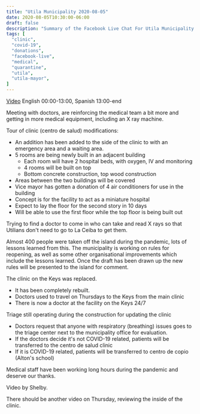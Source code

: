 ```yaml
---
title: "Utila Municipality 2020-08-05"
date: 2020-08-05T10:30:00-06:00
draft: false
description: "Summary of the Facebook Live Chat For Utila Municipality at 2020-08-05 10:30"
tags: [
  "clinic",
  "covid-19",
  "donations",
  "facebook-live",
  "medical",
  "quarantine",
  "utila",
  "utila-mayor",
]
---
```


[Video](https://www.facebook.com/328195770717532/videos/1587993934712415/)
English 00:00-13:00, Spanish 13:00-end

Meeting with doctors, are reinforcing the medical team a bit more and getting
in more medical equipment, including an X ray machine.

Tour of clinic (centro de salud) modifications:
* An addition has been added to the side of the clinic to with an emergency
  area and a waiting area.
* 5 rooms are being newly built in an adjacent building
  * Each room will have 2 hospital beds, with oxygen, IV and monitoring
  * 4 rooms will be built on top
  * Bottom concrete construction, top wood construction
* Areas between the two buildings will be covered
* Vice mayor has gotten a donation of 4 air conditioners for use in the
  building
* Concept is for the facility to act as a miniature hospital
* Expect to lay the floor for the second story in 10 days
* Will be able to use the first floor while the top floor is being built out

Trying to find a doctor to come in who can take and read X rays so that
Utilians don't need to go to La Ceiba to get them.

Almost 400 people were taken off the island during the pandemic, lots of
lessons learned from this. The municipality is working on rules for reopening,
as well as some other organisational improvements which include the lessons
learned. Once the draft has been drawn up the new rules will be presented to
the island for comment.

The clinic on the Keys was replaced.
* It has been completely rebuilt.
* Doctors used to travel on Thursdays to the Keys from the main clinic
* There is now a doctor at the facility on the Keys 24/7

Triage still operating during the construction for updating the clinic
* Doctors request that anyone with respiratory (breathing) issues goes to the
  triage center next to the municipality office for evaluation.
* If the doctors decide it's not COVID-19 related, patients will be transferred
  to the centro de salud clinic
* If it is COVID-19 related, patients will be transferred to centro de copio
  (Alton's school)

Medical staff have been working long hours during the pandemic and deserve our
thanks.

Video by Shelby.

There should be another video on Thursday, reviewing the inside of the clinic.
